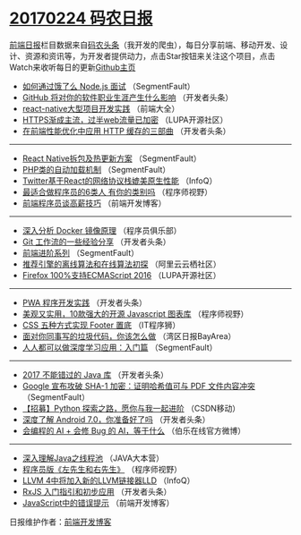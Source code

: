 # [20170224 码农日报](24.md)

[前端日报](http://caibaojian.com/c/news)栏目数据来自[码农头条](http://hao.caibaojian.com/)（我开发的爬虫），每日分享前端、移动开发、设计、资源和资讯等，为开发者提供动力，点击Star按钮来关注这个项目，点击Watch来收听每日的更新[Github主页](https://github.com/kujian/frontendDaily)
* [如何通过饿了么 Node.js 面试](http://hao.caibaojian.com/27498.html) （SegmentFault）
* [GitHub 将对你的软件职业生涯产生什么影响](http://hao.caibaojian.com/27472.html) （开发者头条）
* [react-native大型项目开发实践](http://hao.caibaojian.com/27456.html) （前端大全）
* [HTTPS渐成主流，过半web流量已加密](http://hao.caibaojian.com/27578.html) （LUPA开源社区）
* [在前端性能优化中应用 HTTP 缓存的三部曲](http://hao.caibaojian.com/27473.html) （开发者头条）

***
* [React Native拆包及热更新方案](http://hao.caibaojian.com/27497.html) （SegmentFault）
* [PHP类的自动加载机制](http://hao.caibaojian.com/27499.html) （SegmentFault）
* [Twitter基于React的网络协议栈媲美原生性能](http://hao.caibaojian.com/27436.html) （InfoQ）
* [最适合做程序员的6类人 有你的类别吗](http://hao.caibaojian.com/27507.html) （程序师视野）
* [前端程序员谈高薪技巧](http://hao.caibaojian.com/27521.html) （前端开发博客）

***
* [深入分析 Docker 镜像原理](http://hao.caibaojian.com/27469.html) （程序员俱乐部）
* [Git 工作流的一些经验分享](http://hao.caibaojian.com/27541.html) （开发者头条）
* [前端进阶系列](http://hao.caibaojian.com/27500.html) （SegmentFault）
* [推荐引擎的离线算法和在线算法初探](http://hao.caibaojian.com/27458.html) （阿里云云栖社区）
* [Firefox 100%支持ECMAScript 2016](http://hao.caibaojian.com/27577.html) （LUPA开源社区）

***
* [PWA 程序开发实践](http://hao.caibaojian.com/27474.html) （开发者头条）
* [美观又实用，10款强大的开源 Javascript 图表库](http://hao.caibaojian.com/27505.html) （程序师视野）
* [CSS 五种方式实现 Footer 置底](http://hao.caibaojian.com/27519.html) （IT程序狮）
* [面对你同事写的垃圾代码，你该怎么做](http://hao.caibaojian.com/27444.html) （湾区日报BayArea）
* [人人都可以做深度学习应用：入门篇](http://hao.caibaojian.com/27501.html) （SegmentFault）

***
* [2017 不能错过的 Java 库](http://hao.caibaojian.com/27471.html) （开发者头条）
* [Google 宣布攻破 SHA-1 加密：证明哈希值可与 PDF 文件内容冲突](http://hao.caibaojian.com/27502.html) （SegmentFault）
* [【招募】Python 探索之路，愿你与我一起进阶](http://hao.caibaojian.com/27463.html) （CSDN移动）
* [深度了解 Android 7.0，你准备好了吗](http://hao.caibaojian.com/27542.html) （开发者头条）
* [会编程的 AI + 会修 Bug 的 AI，等于什么](http://hao.caibaojian.com/27529.html) （伯乐在线官方微博）

***
* [深入理解Java之线程池](http://hao.caibaojian.com/27465.html) （JAVA大本营）
* [程序员版《左先生和右先生》](http://hao.caibaojian.com/27506.html) （程序师视野）
* [LLVM 4中将加入新的LLVM链接器LLD](http://hao.caibaojian.com/27438.html) （InfoQ）
* [RxJS 入门指引和初步应用](http://hao.caibaojian.com/27476.html) （开发者头条）
* [JavaScript中的错误提示](http://hao.caibaojian.com/27520.html) （前端开发博客）

日报维护作者：[前端开发博客](http://caibaojian.com/) 